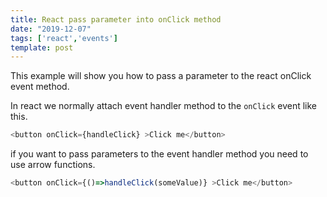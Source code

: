 ```yaml
---
title: React pass parameter into onClick method
date: "2019-12-07"
tags: ['react','events']
template: post
---
```


This example will show you how to pass a parameter to the react onClick event method.

In react we normally attach event handler method to the `onClick` event like this.

```js
<button onClick={handleClick} >Click me</button>
```

if you want to pass parameters to the event handler method you need to use arrow functions.

```js
<button onClick={()=>handleClick(someValue)} >Click me</button>
```
